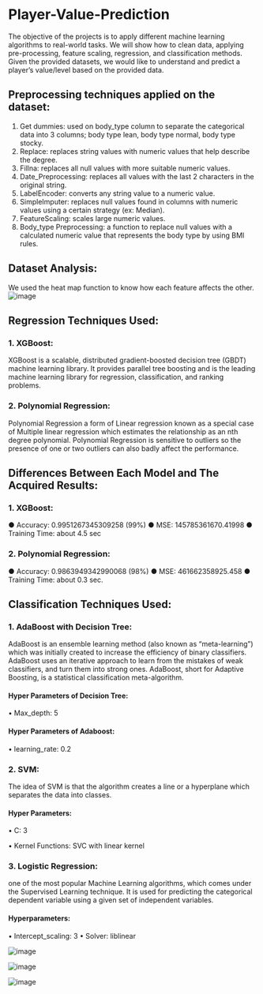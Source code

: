 # Player-Value-Prediction
The objective of the projects is to apply different machine learning algorithms to real-world tasks. We will show how to clean data, applying pre-processing, feature scaling, regression, and classification methods. Given the provided datasets, we would like to understand and predict a player’s value/level based on the provided data.
## Preprocessing techniques applied on the dataset: 
1.	Get dummies: used on body_type column to separate the categorical data into 3 columns; body type lean, body type normal, body type stocky.
2.	Replace: replaces string values with numeric values that help describe the degree.
3.	Fillna: replaces all null values with more suitable numeric values.
4.	Date_Preprocessing: replaces all values with the last 2 characters in the original string.
5.	LabelEncoder: converts any string value to a numeric value.
6.	SimpleImputer: replaces null values found in columns with numeric values using a certain strategy (ex: Median). 
7.	FeatureScaling: scales large numeric values.
8.	Body_type Preprocessing: a function to replace null values with a calculated numeric value that represents the body type by using BMI rules.

## Dataset Analysis: 
We used the heat map function to know how each feature affects the other.
![image](https://user-images.githubusercontent.com/76558250/224090818-b25dc0d9-84d7-4ae9-a3e1-480580bc0e5a.png)

## Regression Techniques Used:
### 1.	XGBoost: 
XGBoost is a scalable, distributed gradient-boosted decision tree (GBDT) machine learning library. It provides parallel tree boosting and is the leading machine learning library for regression, classification, and ranking problems.

### 2.	Polynomial Regression: 
Polynomial Regression a form of Linear regression known as a special case of Multiple linear regression which estimates the relationship as an nth degree polynomial. Polynomial Regression is sensitive to outliers so the presence of one or two outliers can also badly affect the performance.

## Differences Between Each Model and The Acquired Results:
### 1.	XGBoost:
●	Accuracy: 0.9951267345309258 (99%)
●	MSE: 145785361670.41998
●	Training Time: about 4.5  sec
### 2.	Polynomial Regression:
●	Accuracy: 0.9863949342990068 (98%)
●	MSE: 461662358925.458
●	Training Time: about 0.3 sec.

## Classification Techniques Used:
### 1.	AdaBoost with Decision Tree: 
AdaBoost is an ensemble learning method (also known as “meta-learning”) which was initially created to increase the efficiency of binary classifiers. AdaBoost uses an iterative approach to learn from the mistakes of weak classifiers, and turn them into strong ones.
AdaBoost, short for Adaptive Boosting, is a statistical classification meta-algorithm.
#### Hyper Parameters of Decision Tree:
•	Max_depth: 5

#### Hyper Parameters of Adaboost: 
•	learning_rate: 0.2 

### 2.	SVM: 
The idea of SVM is that the algorithm creates a line or a hyperplane which separates the data into classes.

#### Hyper Parameters:
•	C: 3

•	Kernel Functions:  SVC with linear kernel

### 3.	Logistic Regression: 
one of the most popular Machine Learning algorithms, which comes under the Supervised Learning technique. It is used for predicting the categorical dependent variable using a given set of independent variables.

#### Hyperparameters:
•	Intercept_scaling: 3
• Solver: liblinear


![image](https://user-images.githubusercontent.com/76558250/224100443-31b34e3c-c998-4ab7-a719-254e8fe9fbc6.png)

![image](https://user-images.githubusercontent.com/76558250/224100598-2e8ec753-c21d-40c0-b247-5a3c456c7c28.png)

![image](https://user-images.githubusercontent.com/76558250/224100684-6ccd9ec0-6a06-44ad-a855-f889002baaa6.png)

